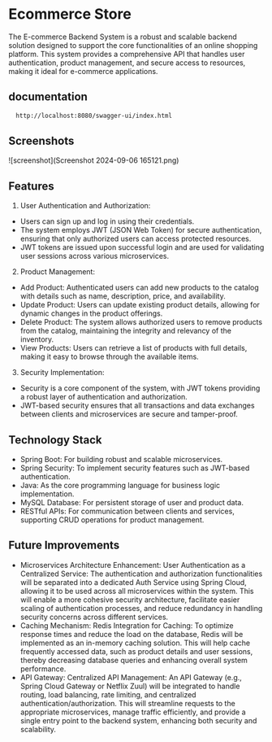 
# Ecommerce Store

The E-commerce Backend System is a robust and scalable backend solution designed to support the core functionalities of an online shopping platform. This system provides a comprehensive API that handles user authentication, product management, and secure access to resources, making it ideal for e-commerce applications.

## documentation

```bash
  http://localhost:8080/swagger-ui/index.html
```
## Screenshots
![screenshot](Screenshot 2024-09-06 165121.png)



## Features
1. User Authentication and Authorization:
- Users can sign up and log in using their credentials.
- The system employs JWT (JSON Web Token) for secure authentication, ensuring that only authorized users can access protected resources.
- JWT tokens are issued upon successful login and are used for validating user sessions across various microservices.

2. Product Management:
- Add Product: Authenticated users can add new products to the catalog with details such as name, description, price, and availability.
- Update Product: Users can update existing product details, allowing for dynamic changes in the product offerings.
- Delete Product: The system allows authorized users to remove products from the catalog, maintaining the integrity and relevancy of the inventory.
- View Products: Users can retrieve a list of products with full details, making it easy to browse through the available items.

3. Security Implementation:
- Security is a core component of the system, with JWT tokens providing a robust layer of authentication and authorization.
- JWT-based security ensures that all transactions and data exchanges between clients and microservices are secure and tamper-proof.

## Technology Stack
- Spring Boot: For building robust and scalable microservices.
- Spring Security: To implement security features such as JWT-based authentication.
- Java: As the core programming language for business logic implementation.
- MySQL Database: For persistent storage of user and product data.
- RESTful APIs: For communication between clients and services, supporting CRUD operations for product management.

## Future Improvements
- Microservices Architecture Enhancement: User Authentication as a Centralized Service: The authentication and authorization functionalities will be separated into a dedicated Auth Service using Spring Cloud, allowing it to be used across all microservices within the system. This will enable a more cohesive security architecture, facilitate easier scaling of authentication processes, and reduce redundancy in handling security concerns across different services.
- Caching Mechanism: Redis Integration for Caching: To optimize response times and reduce the load on the database, Redis will be implemented as an in-memory caching solution. This will help cache frequently accessed data, such as product details and user sessions, thereby decreasing database queries and enhancing overall system performance.
- API Gateway: Centralized API Management: An API Gateway (e.g., Spring Cloud Gateway or Netflix Zuul) will be integrated to handle routing, load balancing, rate limiting, and centralized authentication/authorization. This will streamline requests to the appropriate microservices, manage traffic efficiently, and provide a single entry point to the backend system, enhancing both security and scalability.